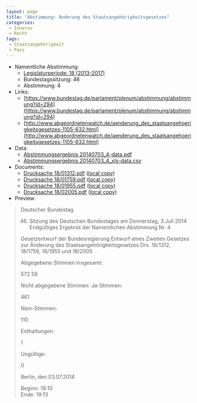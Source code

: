 ```yaml
---
layout: page
title: "Abstimmung: Änderung des Staatsangehörigkeitsgesetzes"
categories:
 - Inneres
 - Recht
tags:
 - Staatsangehörigkeit
 - Pass
---
```


* Namentliche Abstimmung:
    * [Legislaturperiode: 18 (2013-2017)](https://de.wikipedia.org/wiki/18._Deutscher_Bundestag)
    * Bundestagssitzung: 46
    * Abstimmung: 4
* Links: 
    * [https://www.bundestag.de/parlament/plenum/abstimmung/abstimmung?id=294](https://www.bundestag.de/parlament/plenum/abstimmung/abstimmung?id=294)
    * [http://www.abgeordnetenwatch.de/aenderung_des_staatsangehoerigkeitsgesetzes-1105-632.html](http://www.abgeordnetenwatch.de/aenderung_des_staatsangehoerigkeitsgesetzes-1105-632.html)
* Data: 
    * [Abstimmungsergebnis 20140703_4-data.pdf](/res/abstimmungsliste/20140703_4-data.pdf)
    * [Abstimmungsergebnis 20140703_4_xls-data.csv](/res/abstimmungsliste/analyses/20140703_4_xls-data.csv)
* Documents: 
    * [Drucksache 18/01312.pdf](http://dip21.bundestag.de/dip21/btd/18/013/1801312.pdf) ([local copy](/res/abstimmungsdaten/018-046-04/1801312.pdf))
    * [Drucksache 18/01759.pdf](http://dip21.bundestag.de/dip21/btd/18/017/1801759.pdf) ([local copy](/res/abstimmungsdaten/018-046-04/1801759.pdf))
    * [Drucksache 18/01955.pdf](http://dip21.bundestag.de/dip21/btd/18/019/1801955.pdf) ([local copy](/res/abstimmungsdaten/018-046-04/1801955.pdf))
    * [Drucksache 18/02005.pdf](http://dip21.bundestag.de/dip21/btd/18/020/1802005.pdf) ([local copy](/res/abstimmungsdaten/018-046-04/1802005.pdf))
* Preview: 
> Deutscher Bundestag
> 
> 46. Sitzung des Deutschen Bundestages
> am Donnerstag, 3.Juli 2014
> Endgültiges Ergebnis der Namentlichen Abstimmung Nr. 4
> 
> Gesetzentwurf der Bundesregierung
> Entwurf eines Zweiten Gesetzes zur Änderung des Staatsangehörigkeitsgesetzes
> Drs. 18/1312, 18/1759, 18/1955 und 18/2005
> 
> Abgegebene Stimmen insgesamt:
> 
> 572
> 59
> 
> Nicht abgegebene Stimmen:
> Ja-Stimmen:
> 
> 461
> 
> Nein-Stimmen:
> 
> 110
> 
> Enthaltungen:
> 
> 1
> 
> Ungültige:
> 
> 0
> 
> Berlin, den 03.07.2014
> 
> Beginn: 19:10  
> Ende: 19:13
